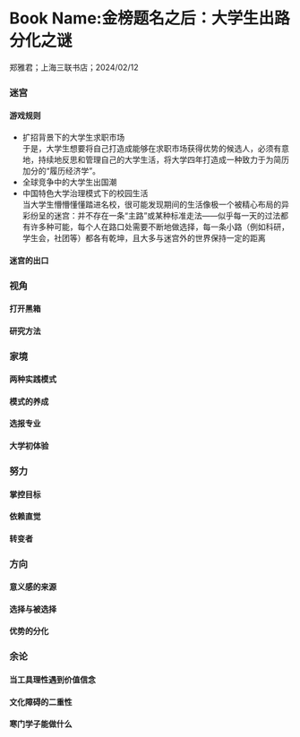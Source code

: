 # Book Name:金榜题名之后：大学生出路分化之谜
郑雅君；上海三联书店；2024/02/12

### 迷宫
#### 游戏规则
* 扩招背景下的大学生求职市场   
  于是，大学生想要将自己打造成能够在求职市场获得优势的候选人，必须有意地，持续地反思和管理自己的大学生活，将大学四年打造成一种致力于为简历加分的“履历经济学”。 
* 全球竞争中的大学生出国潮
* 中国特色大学治理模式下的校园生活  
  当大学生懵懵懂懂踏进名校，很可能发现期间的生活像极一个被精心布局的异彩纷呈的迷宫：并不存在一条“主路”或某种标准走法——似乎每一天的过法都有许多种可能，每个人在路口处需要不断地做选择，每一条小路（例如科研，学生会，社团等）都各有乾坤，且大多与迷宫外的世界保持一定的距离
#### 迷宫的出口
### 视角
#### 打开黑箱
#### 研究方法
### 家境
#### 两种实践模式
#### 模式的养成
#### 选报专业
#### 大学初体验
### 努力
#### 掌控目标
#### 依赖直觉
#### 转变者
### 方向
#### 意义感的来源
#### 选择与被选择
#### 优势的分化
### 余论
#### 当工具理性遇到价值信念
#### 文化障碍的二重性
#### 寒门学子能做什么
